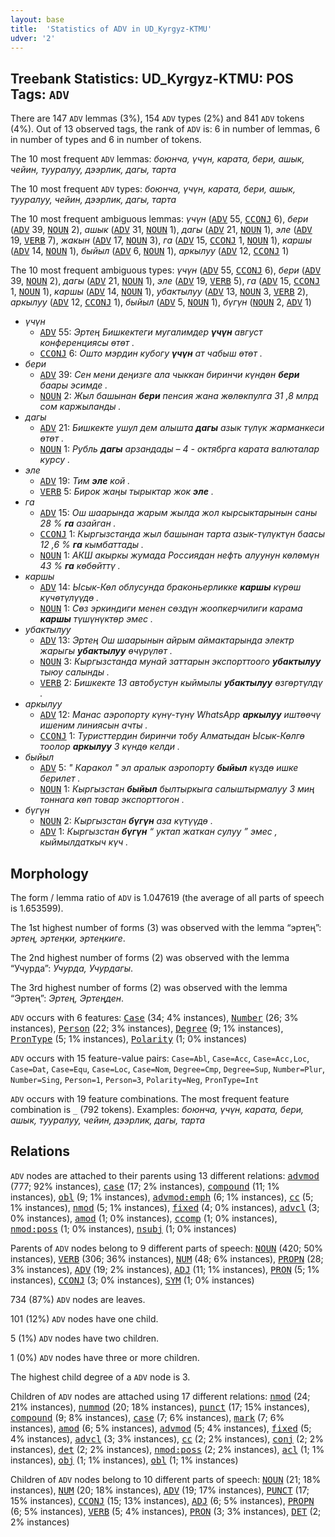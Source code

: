 ```yaml
---
layout: base
title:  'Statistics of ADV in UD_Kyrgyz-KTMU'
udver: '2'
---
```


## Treebank Statistics: UD_Kyrgyz-KTMU: POS Tags: `ADV`

There are 147 `ADV` lemmas (3%), 154 `ADV` types (2%) and 841 `ADV` tokens (4%).
Out of 13 observed tags, the rank of `ADV` is: 6 in number of lemmas, 6 in number of types and 6 in number of tokens.

The 10 most frequent `ADV` lemmas: <em>боюнча, үчүн, карата, бери, ашык, чейин, тууралуу, дээрлик, дагы, тарта</em>

The 10 most frequent `ADV` types:  <em>боюнча, үчүн, карата, бери, ашык, тууралуу, чейин, дээрлик, дагы, тарта</em>

The 10 most frequent ambiguous lemmas: <em>үчүн</em> (<tt><a href="ky_ktmu-pos-ADV.html">ADV</a></tt> 55, <tt><a href="ky_ktmu-pos-CCONJ.html">CCONJ</a></tt> 6), <em>бери</em> (<tt><a href="ky_ktmu-pos-ADV.html">ADV</a></tt> 39, <tt><a href="ky_ktmu-pos-NOUN.html">NOUN</a></tt> 2), <em>ашык</em> (<tt><a href="ky_ktmu-pos-ADV.html">ADV</a></tt> 31, <tt><a href="ky_ktmu-pos-NOUN.html">NOUN</a></tt> 1), <em>дагы</em> (<tt><a href="ky_ktmu-pos-ADV.html">ADV</a></tt> 21, <tt><a href="ky_ktmu-pos-NOUN.html">NOUN</a></tt> 1), <em>эле</em> (<tt><a href="ky_ktmu-pos-ADV.html">ADV</a></tt> 19, <tt><a href="ky_ktmu-pos-VERB.html">VERB</a></tt> 7), <em>жакын</em> (<tt><a href="ky_ktmu-pos-ADV.html">ADV</a></tt> 17, <tt><a href="ky_ktmu-pos-NOUN.html">NOUN</a></tt> 3), <em>га</em> (<tt><a href="ky_ktmu-pos-ADV.html">ADV</a></tt> 15, <tt><a href="ky_ktmu-pos-CCONJ.html">CCONJ</a></tt> 1, <tt><a href="ky_ktmu-pos-NOUN.html">NOUN</a></tt> 1), <em>каршы</em> (<tt><a href="ky_ktmu-pos-ADV.html">ADV</a></tt> 14, <tt><a href="ky_ktmu-pos-NOUN.html">NOUN</a></tt> 1), <em>быйыл</em> (<tt><a href="ky_ktmu-pos-ADV.html">ADV</a></tt> 6, <tt><a href="ky_ktmu-pos-NOUN.html">NOUN</a></tt> 1), <em>аркылуу</em> (<tt><a href="ky_ktmu-pos-ADV.html">ADV</a></tt> 12, <tt><a href="ky_ktmu-pos-CCONJ.html">CCONJ</a></tt> 1)

The 10 most frequent ambiguous types:  <em>үчүн</em> (<tt><a href="ky_ktmu-pos-ADV.html">ADV</a></tt> 55, <tt><a href="ky_ktmu-pos-CCONJ.html">CCONJ</a></tt> 6), <em>бери</em> (<tt><a href="ky_ktmu-pos-ADV.html">ADV</a></tt> 39, <tt><a href="ky_ktmu-pos-NOUN.html">NOUN</a></tt> 2), <em>дагы</em> (<tt><a href="ky_ktmu-pos-ADV.html">ADV</a></tt> 21, <tt><a href="ky_ktmu-pos-NOUN.html">NOUN</a></tt> 1), <em>эле</em> (<tt><a href="ky_ktmu-pos-ADV.html">ADV</a></tt> 19, <tt><a href="ky_ktmu-pos-VERB.html">VERB</a></tt> 5), <em>га</em> (<tt><a href="ky_ktmu-pos-ADV.html">ADV</a></tt> 15, <tt><a href="ky_ktmu-pos-CCONJ.html">CCONJ</a></tt> 1, <tt><a href="ky_ktmu-pos-NOUN.html">NOUN</a></tt> 1), <em>каршы</em> (<tt><a href="ky_ktmu-pos-ADV.html">ADV</a></tt> 14, <tt><a href="ky_ktmu-pos-NOUN.html">NOUN</a></tt> 1), <em>убактылуу</em> (<tt><a href="ky_ktmu-pos-ADV.html">ADV</a></tt> 13, <tt><a href="ky_ktmu-pos-NOUN.html">NOUN</a></tt> 3, <tt><a href="ky_ktmu-pos-VERB.html">VERB</a></tt> 2), <em>аркылуу</em> (<tt><a href="ky_ktmu-pos-ADV.html">ADV</a></tt> 12, <tt><a href="ky_ktmu-pos-CCONJ.html">CCONJ</a></tt> 1), <em>быйыл</em> (<tt><a href="ky_ktmu-pos-ADV.html">ADV</a></tt> 5, <tt><a href="ky_ktmu-pos-NOUN.html">NOUN</a></tt> 1), <em>бүгүн</em> (<tt><a href="ky_ktmu-pos-NOUN.html">NOUN</a></tt> 2, <tt><a href="ky_ktmu-pos-ADV.html">ADV</a></tt> 1)


* <em>үчүн</em>
  * <tt><a href="ky_ktmu-pos-ADV.html">ADV</a></tt> 55: <em>Эртең Бишкектеги мугалимдер <b>үчүн</b> август конференциясы өтөт .</em>
  * <tt><a href="ky_ktmu-pos-CCONJ.html">CCONJ</a></tt> 6: <em>Ошто мэрдин кубогу <b>үчүн</b> ат чабыш өтөт .</em>
* <em>бери</em>
  * <tt><a href="ky_ktmu-pos-ADV.html">ADV</a></tt> 39: <em>Сен мени деңизге ала чыккан биринчи күндөн <b>бери</b> баары эсимде .</em>
  * <tt><a href="ky_ktmu-pos-NOUN.html">NOUN</a></tt> 2: <em>Жыл башынан <b>бери</b> пенсия жана жөлөкпулга 31 ,8 млрд сом каржыланды .</em>
* <em>дагы</em>
  * <tt><a href="ky_ktmu-pos-ADV.html">ADV</a></tt> 21: <em>Бишкекте ушул дем алышта <b>дагы</b> азык түлүк жарманкеси өтөт .</em>
  * <tt><a href="ky_ktmu-pos-NOUN.html">NOUN</a></tt> 1: <em>Рубль <b>дагы</b> арзандады – 4 - октябрга карата валюталар курсу .</em>
* <em>эле</em>
  * <tt><a href="ky_ktmu-pos-ADV.html">ADV</a></tt> 19: <em>Тим <b>эле</b> кой .</em>
  * <tt><a href="ky_ktmu-pos-VERB.html">VERB</a></tt> 5: <em>Бирок жаңы тырыктар жок <b>эле</b> .</em>
* <em>га</em>
  * <tt><a href="ky_ktmu-pos-ADV.html">ADV</a></tt> 15: <em>Ош шаарында жарым жылда жол кырсыктарынын саны 28 % <b>га</b> азайган .</em>
  * <tt><a href="ky_ktmu-pos-CCONJ.html">CCONJ</a></tt> 1: <em>Кыргызстанда жыл башынан тарта азык-түлүктүн баасы 12 ,6 % <b>га</b> кымбаттады .</em>
  * <tt><a href="ky_ktmu-pos-NOUN.html">NOUN</a></tt> 1: <em>АКШ акыркы жумада Россиядан нефть алуунун көлөмүн 43 % <b>га</b> көбөйттү .</em>
* <em>каршы</em>
  * <tt><a href="ky_ktmu-pos-ADV.html">ADV</a></tt> 14: <em>Ысык-Көл облусунда браконьерликке <b>каршы</b> күрөш күчөтүлүүдө .</em>
  * <tt><a href="ky_ktmu-pos-NOUN.html">NOUN</a></tt> 1: <em>Сөз эркиндиги менен сөздүн жоопкерчилиги карама <b>каршы</b> түшүнүктөр эмес .</em>
* <em>убактылуу</em>
  * <tt><a href="ky_ktmu-pos-ADV.html">ADV</a></tt> 13: <em>Эртең Ош шаарынын айрым аймактарында электр жарыгы <b>убактылуу</b> өчүрүлөт .</em>
  * <tt><a href="ky_ktmu-pos-NOUN.html">NOUN</a></tt> 3: <em>Кыргызстанда мунай заттарын экспорттоого <b>убактылуу</b> тыюу салынды .</em>
  * <tt><a href="ky_ktmu-pos-VERB.html">VERB</a></tt> 2: <em>Бишкекте 13 автобустун кыймылы <b>убактылуу</b> өзгөртүлдү .</em>
* <em>аркылуу</em>
  * <tt><a href="ky_ktmu-pos-ADV.html">ADV</a></tt> 12: <em>Манас аэропорту күнү-түнү WhatsApp <b>аркылуу</b> иштөөчү ишеним линиясын ачты .</em>
  * <tt><a href="ky_ktmu-pos-CCONJ.html">CCONJ</a></tt> 1: <em>Туристтердин биринчи тобу Алматыдан Ысык-Көлгө тоолор <b>аркылуу</b> 3 күндө келди .</em>
* <em>быйыл</em>
  * <tt><a href="ky_ktmu-pos-ADV.html">ADV</a></tt> 5: <em>" Каракол " эл аралык аэропорту <b>быйыл</b> күздө ишке берилет .</em>
  * <tt><a href="ky_ktmu-pos-NOUN.html">NOUN</a></tt> 1: <em>Кыргызстан <b>быйыл</b> былтыркыга салыштырмалуу 3 миң тоннага көп товар экспорттогон .</em>
* <em>бүгүн</em>
  * <tt><a href="ky_ktmu-pos-NOUN.html">NOUN</a></tt> 2: <em>Кыргызстан <b>бүгүн</b> аза күтүүдө .</em>
  * <tt><a href="ky_ktmu-pos-ADV.html">ADV</a></tt> 1: <em>Кыргызстан <b>бүгүн</b> “ уктап жаткан сулуу ” эмес , кыймылдаткыч күч .</em>

## Morphology

The form / lemma ratio of `ADV` is 1.047619 (the average of all parts of speech is 1.653599).

The 1st highest number of forms (3) was observed with the lemma “эртең”: <em>эртең, эртеңки, эртеңкиге</em>.

The 2nd highest number of forms (2) was observed with the lemma “Учурда”: <em>Учурда, Учурдагы</em>.

The 3rd highest number of forms (2) was observed with the lemma “Эртең”: <em>Эртең, Эртеңден</em>.

`ADV` occurs with 6 features: <tt><a href="ky_ktmu-feat-Case.html">Case</a></tt> (34; 4% instances), <tt><a href="ky_ktmu-feat-Number.html">Number</a></tt> (26; 3% instances), <tt><a href="ky_ktmu-feat-Person.html">Person</a></tt> (22; 3% instances), <tt><a href="ky_ktmu-feat-Degree.html">Degree</a></tt> (9; 1% instances), <tt><a href="ky_ktmu-feat-PronType.html">PronType</a></tt> (5; 1% instances), <tt><a href="ky_ktmu-feat-Polarity.html">Polarity</a></tt> (1; 0% instances)

`ADV` occurs with 15 feature-value pairs: `Case=Abl`, `Case=Acc`, `Case=Acc,Loc`, `Case=Dat`, `Case=Equ`, `Case=Loc`, `Case=Nom`, `Degree=Cmp`, `Degree=Sup`, `Number=Plur`, `Number=Sing`, `Person=1`, `Person=3`, `Polarity=Neg`, `PronType=Int`

`ADV` occurs with 19 feature combinations.
The most frequent feature combination is `_` (792 tokens).
Examples: <em>боюнча, үчүн, карата, бери, ашык, тууралуу, чейин, дээрлик, дагы, тарта</em>


## Relations

`ADV` nodes are attached to their parents using 13 different relations: <tt><a href="ky_ktmu-dep-advmod.html">advmod</a></tt> (777; 92% instances), <tt><a href="ky_ktmu-dep-case.html">case</a></tt> (17; 2% instances), <tt><a href="ky_ktmu-dep-compound.html">compound</a></tt> (11; 1% instances), <tt><a href="ky_ktmu-dep-obl.html">obl</a></tt> (9; 1% instances), <tt><a href="ky_ktmu-dep-advmod-emph.html">advmod:emph</a></tt> (6; 1% instances), <tt><a href="ky_ktmu-dep-cc.html">cc</a></tt> (5; 1% instances), <tt><a href="ky_ktmu-dep-nmod.html">nmod</a></tt> (5; 1% instances), <tt><a href="ky_ktmu-dep-fixed.html">fixed</a></tt> (4; 0% instances), <tt><a href="ky_ktmu-dep-advcl.html">advcl</a></tt> (3; 0% instances), <tt><a href="ky_ktmu-dep-amod.html">amod</a></tt> (1; 0% instances), <tt><a href="ky_ktmu-dep-ccomp.html">ccomp</a></tt> (1; 0% instances), <tt><a href="ky_ktmu-dep-nmod-poss.html">nmod:poss</a></tt> (1; 0% instances), <tt><a href="ky_ktmu-dep-nsubj.html">nsubj</a></tt> (1; 0% instances)

Parents of `ADV` nodes belong to 9 different parts of speech: <tt><a href="ky_ktmu-pos-NOUN.html">NOUN</a></tt> (420; 50% instances), <tt><a href="ky_ktmu-pos-VERB.html">VERB</a></tt> (306; 36% instances), <tt><a href="ky_ktmu-pos-NUM.html">NUM</a></tt> (48; 6% instances), <tt><a href="ky_ktmu-pos-PROPN.html">PROPN</a></tt> (28; 3% instances), <tt><a href="ky_ktmu-pos-ADV.html">ADV</a></tt> (19; 2% instances), <tt><a href="ky_ktmu-pos-ADJ.html">ADJ</a></tt> (11; 1% instances), <tt><a href="ky_ktmu-pos-PRON.html">PRON</a></tt> (5; 1% instances), <tt><a href="ky_ktmu-pos-CCONJ.html">CCONJ</a></tt> (3; 0% instances), <tt><a href="ky_ktmu-pos-SYM.html">SYM</a></tt> (1; 0% instances)

734 (87%) `ADV` nodes are leaves.

101 (12%) `ADV` nodes have one child.

5 (1%) `ADV` nodes have two children.

1 (0%) `ADV` nodes have three or more children.

The highest child degree of a `ADV` node is 3.

Children of `ADV` nodes are attached using 17 different relations: <tt><a href="ky_ktmu-dep-nmod.html">nmod</a></tt> (24; 21% instances), <tt><a href="ky_ktmu-dep-nummod.html">nummod</a></tt> (20; 18% instances), <tt><a href="ky_ktmu-dep-punct.html">punct</a></tt> (17; 15% instances), <tt><a href="ky_ktmu-dep-compound.html">compound</a></tt> (9; 8% instances), <tt><a href="ky_ktmu-dep-case.html">case</a></tt> (7; 6% instances), <tt><a href="ky_ktmu-dep-mark.html">mark</a></tt> (7; 6% instances), <tt><a href="ky_ktmu-dep-amod.html">amod</a></tt> (6; 5% instances), <tt><a href="ky_ktmu-dep-advmod.html">advmod</a></tt> (5; 4% instances), <tt><a href="ky_ktmu-dep-fixed.html">fixed</a></tt> (5; 4% instances), <tt><a href="ky_ktmu-dep-advcl.html">advcl</a></tt> (3; 3% instances), <tt><a href="ky_ktmu-dep-cc.html">cc</a></tt> (2; 2% instances), <tt><a href="ky_ktmu-dep-conj.html">conj</a></tt> (2; 2% instances), <tt><a href="ky_ktmu-dep-det.html">det</a></tt> (2; 2% instances), <tt><a href="ky_ktmu-dep-nmod-poss.html">nmod:poss</a></tt> (2; 2% instances), <tt><a href="ky_ktmu-dep-acl.html">acl</a></tt> (1; 1% instances), <tt><a href="ky_ktmu-dep-obj.html">obj</a></tt> (1; 1% instances), <tt><a href="ky_ktmu-dep-obl.html">obl</a></tt> (1; 1% instances)

Children of `ADV` nodes belong to 10 different parts of speech: <tt><a href="ky_ktmu-pos-NOUN.html">NOUN</a></tt> (21; 18% instances), <tt><a href="ky_ktmu-pos-NUM.html">NUM</a></tt> (20; 18% instances), <tt><a href="ky_ktmu-pos-ADV.html">ADV</a></tt> (19; 17% instances), <tt><a href="ky_ktmu-pos-PUNCT.html">PUNCT</a></tt> (17; 15% instances), <tt><a href="ky_ktmu-pos-CCONJ.html">CCONJ</a></tt> (15; 13% instances), <tt><a href="ky_ktmu-pos-ADJ.html">ADJ</a></tt> (6; 5% instances), <tt><a href="ky_ktmu-pos-PROPN.html">PROPN</a></tt> (6; 5% instances), <tt><a href="ky_ktmu-pos-VERB.html">VERB</a></tt> (5; 4% instances), <tt><a href="ky_ktmu-pos-PRON.html">PRON</a></tt> (3; 3% instances), <tt><a href="ky_ktmu-pos-DET.html">DET</a></tt> (2; 2% instances)

